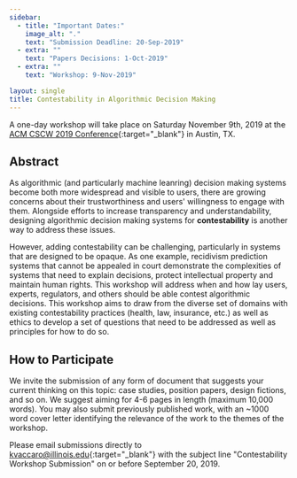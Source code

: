 ```yaml
---
sidebar:
  - title: "Important Dates:"
    image_alt: "."
    text: "Submission Deadline: 20-Sep-2019"
  - extra: ""
    text: "Papers Decisions: 1-Oct-2019"
  - extra: ""
    text: "Workshop: 9-Nov-2019"

layout: single
title: Contestability in Algorithmic Decision Making
---
```


A one-day workshop will take place on Saturday November 9th, 2019 at the [ACM CSCW 2019 Conference](http://cscw.acm.org/2019/){:target="\_blank"} in Austin, TX.

## Abstract

As algorithmic (and particularly machine leanring) decision making systems become both more widespread and visible to users, there are growing concerns about their trustworthiness and users' willingness to engage with them. Alongside efforts to increase transparency and understandability, designing algorithmic decision making systems for **contestability** is another way to address these issues. 

However, adding contestability can be challenging, particularly in systems that are designed to be opaque. As one example, recidivism prediction systems that cannot be appealed in court demonstrate the complexities of systems that need to explain decisions, protect intellectual property and maintain human rights. This workshop will address when and how lay users, experts, regulators, and others should be able contest algorithmic decisions. This workshop aims to draw from the diverse set of domains with existing contestability practices (health, law, insurance, etc.) as well as ethics to develop a set of questions that need to be addressed as well as principles for how to do so. 


## How to Participate

We invite the submission of any form of document that suggests your current thinking on this topic: case studies, position papers, design fictions, and so on. We suggest aiming for 4-6 pages in length (maximum 10,000 words). You may also submit previously published work, with an ~1000 word cover letter identifying the relevance of the work to the themes of the workshop.

Please email submissions directly to [kvaccaro@illinois.edu](mailto:kvaccaro@illinois.edu){:target="_blank"} with the subject line "Contestability Workshop Submission" on or before September 20, 2019.

 


